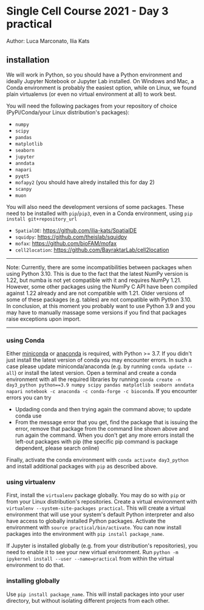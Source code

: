 # Single Cell Course 2021 - Day 3 practical
Author: Luca Marconato, Ilia Kats

## installation
We will work in Python, so you should have a Python environment and ideally Jupyter Notebook or Jupyter Lab installed.
On Windows and Mac, a Conda environment is probably the easiest option, while on Linux, we found plain virtualenvs (or even no virtual environment at all) to work best.

You will need the following packages from your repository of choice (PyPi/Conda/your Linux distribution's packages):

* `numpy`
* `scipy`
* `pandas`
* `matplotlib`
* `seaborn`
* `jupyter`
* `anndata`
* `napari`
* `pyqt5`
* `mofapy2` (you should have alredy installed this for day 2)
* `scanpy`
* `muon`

You will also need the development versions of some packages.
These need to be installed with `pip`/`pip3`, even in a Conda environment, using `pip install git+repository_url`

* `SpatialDE`: https://github.com/ilia-kats/SpatialDE
* `squidpy`: https://github.com/theislab/squidpy
* `mofax`: https://github.com/bioFAM/mofax
* `cell2location`: https://github.com/BayraktarLab/cell2location

---

Note: Currently, there are some incompatibilities between packages when using Python 3.10.
This is due to the fact that the latest NumPy version is 1.22, but numba is not yet compatible with it and requires NumPy 1.21.
However, some other packages using the NumPy C API have been compiled against 1.22 already and are not compatible with 1.21.
Older versions of some of these packages (e.g. tables) are not compatible with Python 3.10.
In conclusion, at this moment you probably want to use Python 3.9 and you may have to manually massage some versions if you find that packages raise exceptions upon import.

---

### using Conda
Either [miniconda](https://docs.conda.io/projects/conda/en/latest/user-guide/install/) or [anaconda](https://docs.anaconda.com/anaconda/install/) is required, with Python >= 3.7.
If you didn't just install the latest version of conda you may encounter errors.
In such a case please update miniconda/anaconda (e.g. by running `conda update --all`) or install the latest version.
Open a terminal and create a conda environment with all the required libraries by running  `conda create -n day3_python python==3.9 numpy scipy pandas matplotlib seaborn anndata napari notebook -c anaconda -c conda-forge -c bioconda`.
If you encounter errors you can try

* Updading conda and then trying again the command above; to update conda use
* From the message error that you get, find the package that is issuing the error, remove that package from the command line shown above and run again the command.
When you don't get any more errors install the left-out packages with pip (the specific pip command is package dependent, please search online)

Finally, activate the conda environment with `conda activate day3_python` and install additional packages with `pip` as described above.

### using virtualenv
First, install the `virtualenv` package globally.
You may do so with `pip` or from your Linux distribution's repositories.
Create a virtual environment with `virtualenv --system-site-packages practical`.
This will create a virtual environment that will use your system's default Python interpreter and also have access to globally installed Python packages.
Activate the environment with `source practical/bin/activate`.
You can now install packages into the environment with `pip install package_name`.

If Jupyter is installed globally (e.g. from your distribution's repositories), you need to enable it to see your new virtual environment.
Run `python -m ipykernel install --user --name=practical` from within the virtual environment to do that.

### installing globally
Use `pip install package_name`.
This will install packages into your user directory, but without isolating different projects from each other.
